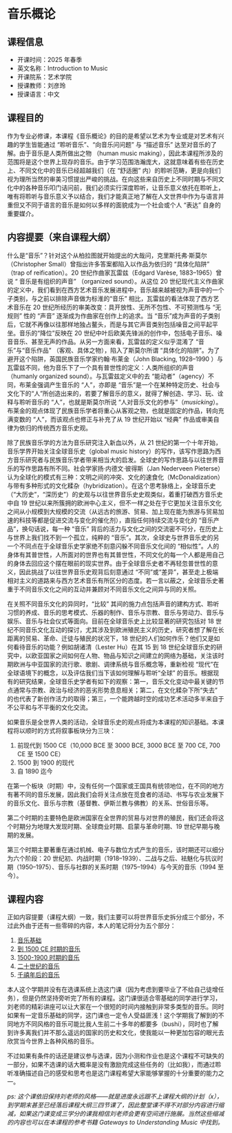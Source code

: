 # 音乐概论

## 课程信息

- 开课时间：2025 年春季
- 英文名称：Introduction to Music
- 开课院系：艺术学院
- 授课教师：刘彦玲
- 授课语言：中文

## 课程目的

作为专业必修课，本课程《音乐概论》的目的是希望以艺术为专业或是对艺术有兴趣的学⽣皆能通过 “聆听音乐”、“向音乐问问题” 与 “描述音乐” 达⾄对音乐的了解。由于音乐是⼈类所做出之物 （human music making），因此本课程所涉及的范围将是这个世界上现存的音乐。由于学习范围浩瀚庞⼤，这就意味着有些在历史上、不同⽂化中的音乐已经超越我们（在 “舒适圈” 内）的聆听范畴，更是向我们视为理所当然的审美习惯提出严峻的挑战。在向这些来自历史上不同时期与不同⽂化中的各种音乐叩门诘问前，我们必须实⾏深度聆听，让音乐意义依托在聆听上，唯有将聆听与音乐意义予以结合，我们才能真正地了解在⼈⽂世界中作为与语⾔并重但又不同于语⾔的音乐是如何以多样的面貌成为⼀个社会或个⼈ “表达” 自身的重要媒介。

## 内容提要（来自课程大纲）

什么是“音乐”？针对这个从柏拉图就开始提出的⼤哉问，克里斯托弗·斯莫尔（Christopher Small）曾指出许多答案都陷⼊以作品为依归的 “具体化陷阱” （trap of reification）。20 世纪作曲家瓦雷兹（Edgard Varèse, 1883–1965）曾说 “ 音乐是有组织的声音” （organized sound）。从这位 20 世纪现代主义作曲家的定义中，我们看到在西⽅艺术音乐发展进程中，音乐越来越被视为声音中的⼀个⼦类别，与之前以排除声音做为标淮的“音乐” 相比，瓦雷兹的看法体现了西⽅艺术音乐在 20 世纪所经历的审美改变：具开放性、⽆所不包性、不可预测性与 “⽆规则” 性的 “声音” 逐渐成为作曲家在创作上的追求。当 “音乐”成为声音的⼦类别后，它就不再像以往那样地独占鳌头，⽽是与其它声音类别包括噪音之间平起平坐。音乐的“降位”反映在 20 世纪中叶后欧美先锋派的创作中，包括电⼦音乐、噪音音乐、甚⾄⽆声的作品。从另⼀⽅面来看，瓦雷兹的定义似乎混淆了 “音乐”与“音乐作品” （客观、具体之物），陷⼊了斯莫尔所谓 “具体化的陷阱”。为了避开这个陷阱，英国民族音乐学家约翰·布莱⾦（John Blacking, 1928–1990 ）与瓦雷兹不同，他为音乐下了⼀个具有普世性的定义：⼈类所组织的声音 （humanly organized sound）。与瓦雷兹定义中的去 “能动者”（agency）不同，布莱⾦强调产⽣音乐的 “⼈”，亦即是 “音乐”是⼀个在某种特定历史、社会与⽂化下的“⼈”所创造出来的，若要了解音乐的意义，就得了解创造、学习、玩、诠释与聆听音乐的 “⼈”，也就是斯莫尔所说 “⼈对音乐⽂化的参与”（*musicking*）。布莱⾦的观点体现了民族音乐学者将重⼼从客观之物，也就是固定的作品，转向充满变数的 “⼈”，⽽该观点也修正与补充了从 19 世纪开始以 “经典” 作品或审美自律为依归的传统西⽅音乐史观。

除了民族音乐学的⽅法为音乐研究注⼊新⾎以外，从 21 世纪的第⼀个⼗年开始，音乐学界开始关注全球音乐史（global music history）的写作，该写作思路为西⽅音乐研究者与民族音乐学者带来相当⼤的启发。全球史的写作思路与以往世界音乐的写作思路有所不同。社会学家扬·内德⽂·彼得斯（Jan Nederveen Pieterse）认为全球化的模式有三种：⽂明之间的冲突、⽂化的速食化（McDonaldization）与带有多种形式的⽂化糅杂（hybridization）。在这个思考脉络上，全球音乐史（“⼤历史”，“深历史”）的史观与以往世界音乐史史观类似，着重打破西⽅音乐史中自 19 世纪以来所簇拥的欧洲中⼼主义，但不⼀样之处在于它更加关注音乐⽂化之间从小规模到⼤规模的交流（从远古的旅游、贸易、加上现在能为旅游与贸易加速的科技等都是促进交流与变化的催化剂），直指任何持续交流与变化的 “音乐产品”，换句话说，每⼀种 “音乐” 背后的活⼒与⽂化之间的交流密不可分，在历史上与世界上我们找不到⼀个孤立，纯粹的 “音乐”。其次，全球史与世界音乐史的另⼀个不同点在于全球音乐史学家绝不刻意闪躲不同音乐⽂化间的 “相似性”。⼈的身体有其普世性，⼈所面对的世界也有其普世性，不同⽂化的每⼀个⼈都是用自⼰的身体去回应这个摆在眼前的现实世界。由于全球音乐史者不再轻忽普世性的意义，因此挑战了以往世界音乐史观背后刻意通过 “不同”或“差异”，甚⾄⾛上极端相对主义的道路来与西⽅艺术音乐有所区分的态度。若⼀⾔以蔽之，全球音乐史著重于不同音乐⽂化之间的互动并兼顾对不同音乐⽂化之间异与同的关照。

在关照不同音乐⽂化的异同时，“比较” 其间的施⼒点包括声音的建构⽅式、聆听习惯的养成、音乐的思考模式、乐器的制作、音乐与宗教、音乐与劳动⼒、音乐与娱乐、音乐与社会仪式等面向。目前在全球音乐史上比较显著的研究包括对 18 世纪不同音乐⽂化互动的探讨，尤其涉及到欧洲殖民主义的历史，研究者想了解在长距离的贸易、⾰命、迁徒与殖民的状况下，18 世纪的⼈们如何作乐？他们又是如何看待音乐的功能？例如胡诸清（Lester Hu）在其 15 到 18 世纪全球音乐史的研究中，以欧亚国家之间如何在⼈物、物品与知识之间建立的⽹络为基础，关注该时期欧洲与中亚国家的流⾏歌、歌剧、调律系统与音乐概念等，重新检视 “现代”在全球语境下的概念，以及评估我们当下该如何理解与聆听“全球” 的音乐。根据现有的研究结果，全球音乐史学者有如下的观察：第⼀，音乐⽂化变动中最关键的节点通常与宗教、政治与经济的恶劣形势息息相关；第⼆，在⽂化糅杂下所“失去” 的也代表了新创作活⼒的取得；第三，⼀个能跨越时空的成功艺术活动多半来自于不公平和与不平衡的⽂化交流。

如果音乐是全世界⼈类的活动，全球音乐史的观点将成为本课程的知识基础。本课程将以顺时的⽅式将叙事板块分为三块：

1. 前现代到 1500 CE（10,000 BCE ⾄ 3000 BCE, 3000 BCE ⾄ 700 CE, 700 CE ⾄ 1500 CE）
2. 1500 到 1900 的现代
3. 自 1890 迄今

在第⼀个板块（时期）中，没有任何⼀个国家或王国具有统领地位，在不同的地⽅有著不同的音乐发展，因此我们会将关注点放在觅食者的活动、书写与农业发展下的音乐⽂化、音乐与宗教（基督教、伊斯兰教与佛教）的关系、世俗音乐等。

第⼆个时期的主要特⾊是欧洲国家在全世界的贸易与对世界的殖民，我们还会将这个时期分为地理⼤发现时期、全球商业时期、启蒙与⾰命时期、19 世纪早期与晚期的发展。

第三个时期主要著重在通过机械、电⼦与数位⽅式产⽣的音乐，该时期还可以细分为六个阶段：20 世纪初、内战时期（1918–1939）、⼆战与之后、袪魅化与抗议时期（1950–1975）、音乐与社群的关系时期（1975–1994）与今天的音乐（1994 ⾄今）。

## 课程内容

正如内容提要（课程大纲）一致，我们主要可以将世界音乐史拆分成三个部分，不过此外由于还有一些零碎的内容，本人的笔记将分为五个部分：

1. [音乐基础](fundamentals-music.md)
2. [到 1500 CE 时期的音乐](music-history-1500.md)
3. [1500-1900 时期的音乐](music-history-1500-1900.md)
4. [二十世纪的音乐](music-history-twenty-century.md)
5. [千禧年后的音乐](millennium-end.md)

本人这个学期并没有在选课系统上选这门课（因为考虑到要毕业了不给自己徒增任务），但是仍然坚持旁听完了所有的课程。这门课很适合零基础的同学进行学习，刘老师的精彩讲座可以让大家在一个很短的时间内接触到非常多类型的音乐。同时如果有一定音乐基础的同学，这门课也一定令人受益匪浅！这个学期我了解到的不同地方不同风格的音乐可能比我人生前二十多年的都要多（bushi），同时也了解到许多离我们并不那么遥远的国家的历史和文化，使我能以一种更加包容的眼光去欣赏当今世界上各种风格的音乐。

不过如果有条件的话还是建议参与选课，因为小测和作业也是这个课程不可缺失的一部分，如果不选课的话大概率是没有激励完成这些任务的（比如我），而通过聆听准确描述自己的感受和思考也是这门课程希望大家能够掌握的十分重要的能力之一。

*ps: 这个课依旧保持刘老师的风格——就是进度永远跟不上课程大纲的计划（x），到学期末甚至已经落后课程大纲三四节课了，因此整堂课不得不对部分内容进行缩减，如果这门课变成三学分的课我相信刘老师会更有空间进行施展。当然这些缩减的内容也可以在本课程的参考书籍 Gateways to Understanding Music 中找到。*